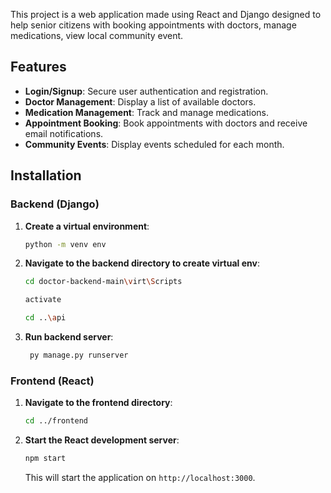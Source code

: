 This project is a web application made using React and Django designed to help senior citizens with booking appointments with doctors, manage medications, view local community event.

## Features

- **Login/Signup**: Secure user authentication and registration.
- **Doctor Management**: Display a list of available doctors.
- **Medication Management**: Track and manage medications.
- **Appointment Booking**: Book appointments with doctors and receive email notifications.
- **Community Events**: Display events scheduled for each month.

## Installation

### Backend (Django)

1. **Create a virtual environment**:
    ```sh
    python -m venv env
    ```
2. **Navigate to the backend directory to create virtual env**:
     ```sh
     cd doctor-backend-main\virt\Scripts
     ```
     ```sh
     activate
     ```
     ```sh
     cd ..\api
     ```
3. **Run backend server**:
    ```sh
     py manage.py runserver
    ```

### Frontend (React)

1. **Navigate to the frontend directory**:
    ```sh
    cd ../frontend
    ```

2. **Start the React development server**:
    ```sh
    npm start
    ```

    This will start the application on `http://localhost:3000`.

